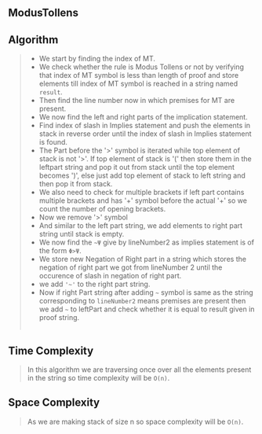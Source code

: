 ## ModusTollens

## Algorithm
>
> - We start by finding the index of MT.
> - We check whether the rule is Modus Tollens or not by verifying that index of MT symbol is less than length of proof and store elements till index of MT symbol is reached in a string named ```result```.
> - Then find the line number now in which premises for MT are present.
> - We now find the left and right parts of the implication statement.
> - Find index of slash in Implies statement and push the elements in stack in reverse order until the index of slash in Implies statement is found.
> - The Part  before the '>' symbol  is iterated while top element of stack is not '>'. If top element of stack is '(' then store them in the leftpart string and pop it out from stack until the top element becomes ')', else just add top element of stack to left string and then pop it from stack.
> - We also need to check for multiple brackets if left part contains multiple brackets and has '+' symbol before the actual '+' so we count the number of opening brackets.
> - Now we remove '>' symbol
> - And similar to the left part string, we add elements to right part string until stack is empty.
> - We now find the ```~Ψ``` give by lineNumber2 as implies statement is of the form ```Φ>Ψ```.
> - We store new Negation of Right part in a string which stores the negation of right part we got from lineNumber 2 until the occurence of slash in negation of right part.
> - we add ```'~'``` to the right part string.
> - Now if right Part string after adding ```~``` symbol is same as the string corresponding to ```lineNumber2``` means premises are present then we add ```~``` to leftPart and check whether it is equal to result given in proof string. <br><br>

## Time Complexity

> In this algorithm we are traversing once over all the elements present in the string so time complexity will be ```O(n)```.

## Space Complexity

> As we are making stack of size n so space complexity will be ```O(n)```.
